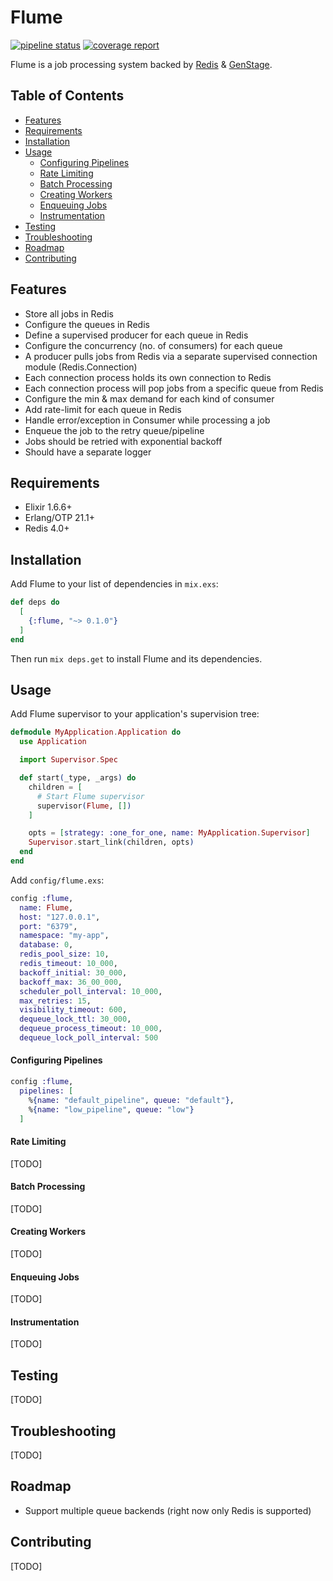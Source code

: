 # Flume

[![pipeline status](https://code.scripbox.io/packages/flume/badges/master/pipeline.svg?style=flat-square)](https://code.scripbox.io/packages/flume/commits/master)
[![coverage report](https://code.scripbox.io/packages/flume/badges/master/coverage.svg?style=flat-square)](https://code.scripbox.io/packages/flume/commits/master)

Flume is a job processing system backed by [Redis](https://redis.io/) & [GenStage](https://github.com/elixir-lang/gen_stage).

## Table of Contents

- [Features](#Features)
- [Requirements](#Requirements)
- [Installation](#Installation)
- [Usage](#Usage)
  - [Configuring Pipelines](#Configuring-Pipelines)
  - [Rate Limiting](#Rate-Limiting)
  - [Batch Processing](#Batch-Processing)
  - [Creating Workers](#Creating-Workers)
  - [Enqueuing Jobs](#Enqueueing-Jobs)
  - [Instrumentation](#Instrumentation)
- [Testing](#Testing)
- [Troubleshooting](#Troubleshooting)
- [Roadmap](#Roadmap)
- [Contributing](#Contributing)

## Features

- Store all jobs in Redis
- Configure the queues in Redis
- Define a supervised producer for each queue in Redis
- Configure the concurrency (no. of consumers) for each queue
- A producer pulls jobs from Redis via a separate supervised connection module (Redis.Connection)
- Each connection process holds its own connection to Redis
- Each connection process will pop jobs from a specific queue from Redis
- Configure the min & max demand for each kind of consumer
- Add rate-limit for each queue in Redis
- Handle error/exception in Consumer while processing a job
- Enqueue the job to the retry queue/pipeline
- Jobs should be retried with exponential backoff
- Should have a separate logger

## Requirements

- Elixir 1.6.6+
- Erlang/OTP 21.1+
- Redis 4.0+

## Installation

Add Flume to your list of dependencies in `mix.exs`:

```elixir
def deps do
  [
    {:flume, "~> 0.1.0"}
  ]
end
```

Then run `mix deps.get` to install Flume and its dependencies.

## Usage

Add Flume supervisor to your application's supervision tree:

```elixir
defmodule MyApplication.Application do
  use Application

  import Supervisor.Spec

  def start(_type, _args) do
    children = [
      # Start Flume supervisor
      supervisor(Flume, [])
    ]

    opts = [strategy: :one_for_one, name: MyApplication.Supervisor]
    Supervisor.start_link(children, opts)
  end
end
```

Add `config/flume.exs`:

```elixir
config :flume,
  name: Flume,
  host: "127.0.0.1",
  port: "6379",
  namespace: "my-app",
  database: 0,
  redis_pool_size: 10,
  redis_timeout: 10_000,
  backoff_initial: 30_000,
  backoff_max: 36_00_000,
  scheduler_poll_interval: 10_000,
  max_retries: 15,
  visibility_timeout: 600,
  dequeue_lock_ttl: 30_000,
  dequeue_process_timeout: 10_000,
  dequeue_lock_poll_interval: 500
```

#### Configuring Pipelines

```elixir
config :flume,
  pipelines: [
    %{name: "default_pipeline", queue: "default"},
    %{name: "low_pipeline", queue: "low"}
  ]
```

#### Rate Limiting

[TODO]

#### Batch Processing

[TODO]

#### Creating Workers

[TODO]

#### Enqueuing Jobs

[TODO]

#### Instrumentation

[TODO]

## Testing

[TODO]

## Troubleshooting

[TODO]

## Roadmap

* Support multiple queue backends (right now only Redis is supported)

## Contributing

[TODO]
